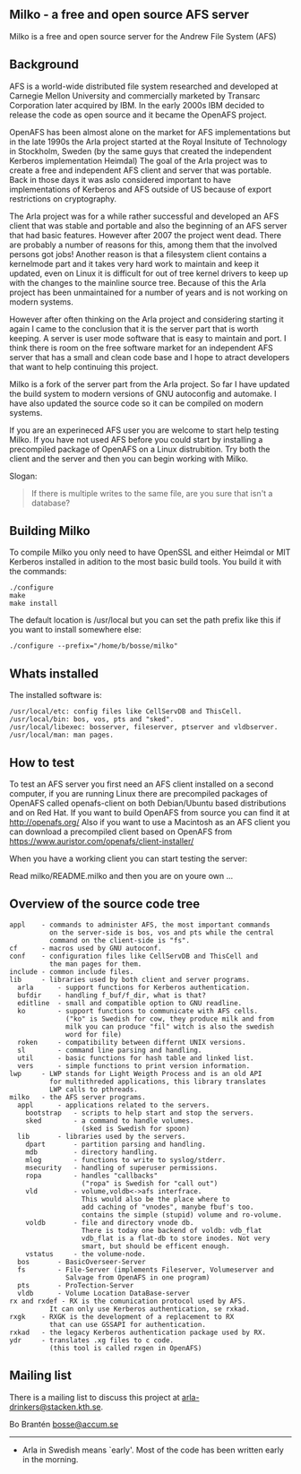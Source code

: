 
Milko - a free and open source AFS server
-----------------------------------------

Milko is a free and open source server for the Andrew File System (AFS)


Background
----------

AFS is a world-wide distributed file system researched and developed at
Carnegie Mellon University and commercially marketed by Transarc Corporation
later acquired by IBM. In the early 2000s IBM decided to release the code
as open source and it became the OpenAFS project.

OpenAFS has been almost alone on the market for AFS implementations but in
the late 1990s the Arla project started at the Royal Insitute of Technology
in Stockholm, Sweden (by the same guys that created the independent Kerberos
implementation Heimdal) The goal of the Arla project was to create a free
and independent AFS client and server that was portable. Back in those days
it was aslo considered important to have implementations of Kerberos and
AFS outside of US because of export restrictions on cryptography.

The Arla project was for a while rather successful and developed an AFS
client that was stable and portable and also the beginning of an AFS
server that had basic features. However after 2007 the project went dead.
There are probably a number of reasons for this, among them that the
involved persons got jobs! Another reason is that a filesystem client
contains a kernelmode part and it takes very hard work to maintain and
keep it updated, even on Linux it is difficult for out of tree kernel
drivers to keep up with the changes to the mainline source tree. Because
of this the Arla project has been unmaintained for a number of years and
is not working on modern systems.

However after often thinking on the Arla project and considering starting
it again I came to the conclusion that it is the server part that is worth
keeping. A server is user mode software that is easy to maintain and port.
I think there is room on the free software market for an independent AFS
server that has a small and clean code base and I hope to atract developers
that want to help continuing this project.

Milko is a fork of the server part from the Arla project. So far I have
updated the build system to modern versions of GNU autoconfig and automake.
I have also updated the source code so it can be compiled on modern systems.

If you are an experineced AFS user you are welcome to start help testing
Milko. If you have not used AFS before you could start by installing a
precompiled package of OpenAFS on a Linux distrubition. Try both the client
and the server and then you can begin working with Milko.

Slogan:
> If there is multiple writes to the same file, are you sure that isn't a database?


Building Milko
--------------

To compile Milko you only need to have OpenSSL and either Heimdal or MIT
Kerberos installed in adition to the most basic build tools.
You build it with the commands:
```
./configure
make
make install
```
The default location is /usr/local but you can set the path prefix like this
if you want to install somewhere else:
```
./configure --prefix="/home/b/bosse/milko"
```


Whats installed
---------------

The installed software is:
```
/usr/local/etc: config files like CellServDB and ThisCell.
/usr/local/bin: bos, vos, pts and "sked".
/usr/local/libexec: bosserver, fileserver, ptserver and vldbserver.
/usr/local/man: man pages.
```


How to test
-----------

To test an AFS server you first need an AFS client installed on a second
computer, if you are running Linux there are precompiled packages of
OpenAFS called openafs-client on both Debian/Ubuntu based distributions
and on Red Hat. If you want to build OpenAFS from source you can find it
at http://openafs.org/ Also if you want to use a Macintosh as an AFS
client you can download a precompiled client based on OpenAFS from
https://www.auristor.com/openafs/client-installer/

When you have a working client you can start testing the server:

Read milko/README.milko and then you are on youre own ...


Overview of the source code tree
--------------------------------

```
appl    - commands to administer AFS, the most important commands
          on the server-side is bos, vos and pts while the central
          command on the client-side is "fs".
cf      - macros used by GNU autoconf.
conf    - configuration files like CellServDB and ThisCell and
          the man pages for them.
include - common include files.
lib 	- libraries used by both client and server programs.
  arla      - support functions for Kerberos authentication.
  bufdir    - handling f_buf/f_dir, what is that?
  editline  - small and compatible option to GNU readline.
  ko        - support functions to communicate with AFS cells.
              ("ko" is Swedish for cow, they produce milk and from
              milk you can produce "fil" witch is also the swedish
              word for file)
  roken     - compatibility between differnt UNIX versions.
  sl        - command line parsing and handling.
  util      - basic functions for hash table and linked list.
  vers      - simple functions to print version information.
lwp     - LWP stands for Light Weigth Process and is an old API
          for multithreded applications, this library translates
          LWP calls to pthreads.
milko   - the AFS server programs.
  appl      - applications related to the servers.
    bootstrap   - scripts to help start and stop the servers.
    sked        - a command to handle volumes.
                  (sked is Swedish for spoon)
  lib       - libraries used by the servers.
    dpart       - partition parsing and handling.
    mdb         - directory handling.
    mlog        - functions to write to syslog/stderr.
    msecurity   - handling of superuser permissions.
    ropa        - handles "callbacks"
                  ("ropa" is Swedish for "call out")
    vld         - volume,voldb<->afs interfrace.
                  This would also be the place where to
                  add caching of "vnodes", manybe fbuf's too.
                  contains the simple (stupid) volume and ro-volume.
    voldb       - file and directory vnode db.
                  There is today one backend of voldb: vdb_flat
                  vdb_flat is a flat-db to store inodes. Not very
                  smart, but should be efficent enough.
    vstatus     - the volume-node.
  bos       - BasicOverseer-Server
  fs        - File-Server (implements Fileserver, Volumeserver and
              Salvage from OpenAFS in one program)
  pts       - ProTection-Server
  vldb      - Volume Location DataBase-server
rx and rxdef - RX is the comunication protocol used by AFS.
          It can only use Kerberos authentication, se rxkad.
rxgk    - RXGK is the development of a replacement to RX
          that can use GSSAPI for authentication.
rxkad   - the legacy Kerberos authentication package used by RX.
ydr     - translates .xg files to c code.
          (this tool is called rxgen in OpenAFS)
```


Mailing list
------------

There is a mailing list to discuss this project at arla-drinkers@stacken.kth.se.


Bo Brantén
bosse@accum.se
___________________________________________________________________
- Arla in Swedish means `early'.  Most of the code has been written
early in the morning.
